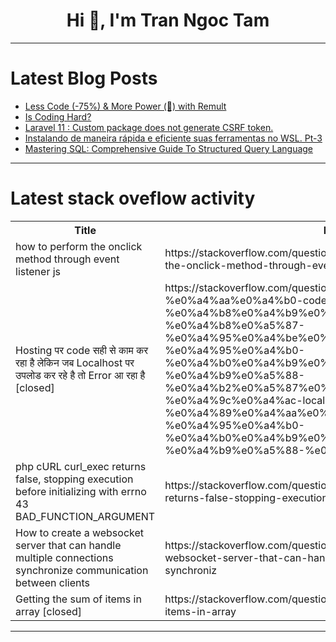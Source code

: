 <h1 align="center">Hi 👋, I'm Tran Ngoc Tam</h1>

---

# Latest Blog Posts 
<!-- BLOG-POST-LIST:START -->
- [Less Code &lpar;-75%&rpar; &amp; More Power &lpar;💪&rpar; with Remult](https://dev.to/jycouet/less-code-75-more-power-with-remult-325m)
- [Is Coding Hard?](https://dev.to/devmarket/is-coding-hard-316g)
- [Laravel 11 : Custom package does not generate CSRF token.](https://dev.to/thephpx/laravel-11-custom-package-does-not-generate-csrf-token-4oi0)
- [Instalando de maneira rápida e eficiente suas ferramentas no WSL. Pt-3](https://dev.to/devhat/instalando-de-maneira-rapida-e-eficiente-suas-ferramentas-no-wsl-pt-3-307l)
- [Mastering SQL: Comprehensive Guide To Structured Query Language](https://dev.to/louaiboumediene/mastering-sql-comprehensive-guide-to-structured-query-language-4gh)
<!-- BLOG-POST-LIST:END -->

---

# Latest stack oveflow activity
<table>
  <tr><th>Title</th><th>Link</th></tr>
  <!-- STACKOVERFLOW:START --><tr><td>how to perform the onclick method through event listener js</td><td>https://stackoverflow.com/questions/78448751/how-to-perform-the-onclick-method-through-event-listener-js</td></tr><tr><td>Hosting पर code सही से काम कर रहा है लेकिन जब Localhost पर उपलोड कर रहे है तो Error आ रहा है [closed]</td><td>https://stackoverflow.com/questions/78448743/hosting-%e0%a4%aa%e0%a4%b0-code-%e0%a4%b8%e0%a4%b9%e0%a5%80-%e0%a4%b8%e0%a5%87-%e0%a4%95%e0%a4%be%e0%a4%ae-%e0%a4%95%e0%a4%b0-%e0%a4%b0%e0%a4%b9%e0%a4%be-%e0%a4%b9%e0%a5%88-%e0%a4%b2%e0%a5%87%e0%a4%95%e0%a4%bf%e0%a4%a8-%e0%a4%9c%e0%a4%ac-localhost-%e0%a4%aa%e0%a4%b0-%e0%a4%89%e0%a4%aa%e0%a4%b2%e0%a5%8b%e0%a4%a1-%e0%a4%95%e0%a4%b0-%e0%a4%b0%e0%a4%b9%e0%a5%87-%e0%a4%b9%e0%a5%88-%e0%a4%a4%e0%a5%8b-er</td></tr><tr><td>php cURL curl_exec returns false, stopping execution before initializing with errno 43 BAD_FUNCTION_ARGUMENT</td><td>https://stackoverflow.com/questions/78448724/php-curl-curl-exec-returns-false-stopping-execution-before-initializing-with-er</td></tr><tr><td>How to create a websocket server that can handle multiple connections synchronize communication between clients</td><td>https://stackoverflow.com/questions/78448670/how-to-create-a-websocket-server-that-can-handle-multiple-connections-synchroniz</td></tr><tr><td>Getting the sum of items in array [closed]</td><td>https://stackoverflow.com/questions/78448383/getting-the-sum-of-items-in-array</td></tr><!-- STACKOVERFLOW:END -->
</table>

---


